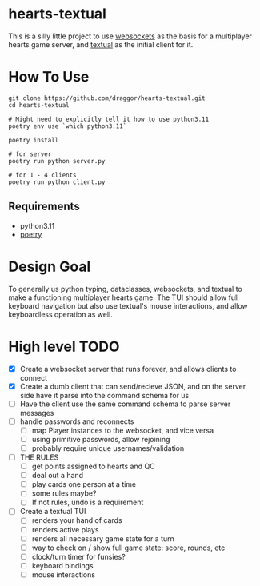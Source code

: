 # hearts-textual
This is a silly little project to use [websockets](https://github.com/aaugustin/websockets) as the basis for a multiplayer hearts game server, and [textual](https://github.com/Textualize/textual) as the initial client for it.

# How To Use
```
git clone https://github.com/draggor/hearts-textual.git
cd hearts-textual

# Might need to explicitly tell it how to use python3.11
poetry env use `which python3.11`

poetry install

# for server
poetry run python server.py

# for 1 - 4 clients
poetry run python client.py
```

## Requirements
- python3.11
- [poetry](https://python-poetry.org/)

# Design Goal
To generally us python typing, dataclasses, websockets, and textual to make a functioning multiplayer hearts game.  The TUI should allow full keyboard navigation but also use textual's mouse interactions, and allow keyboardless operation as well.

# High level TODO
- [x] Create a websocket server that runs forever, and allows clients to connect
- [x] Create a dumb client that can send/recieve JSON, and on the server side have it parse into the command schema for us
- [ ] Have the client use the same command schema to parse server messages
- [ ] handle passwords and reconnects
  - [ ] map Player instances to the websocket, and vice versa
  - [ ] using primitive passwords, allow rejoining
  - [ ] probably require unique usernames/validation
- [ ] THE RULES
  - [ ] get points assigned to hearts and QC
  - [ ] deal out a hand
  - [ ] play cards one person at a time
  - [ ] some rules maybe?
  - [ ] If not rules, undo is a requirement
- [ ] Create a textual TUI
  - [ ] renders your hand of cards
  - [ ] renders active plays
  - [ ] renders all necessary game state for a turn
  - [ ] way to check on / show full game state: score, rounds, etc
  - [ ] clock/turn timer for funsies?
  - [ ] keyboard bindings
  - [ ] mouse interactions
